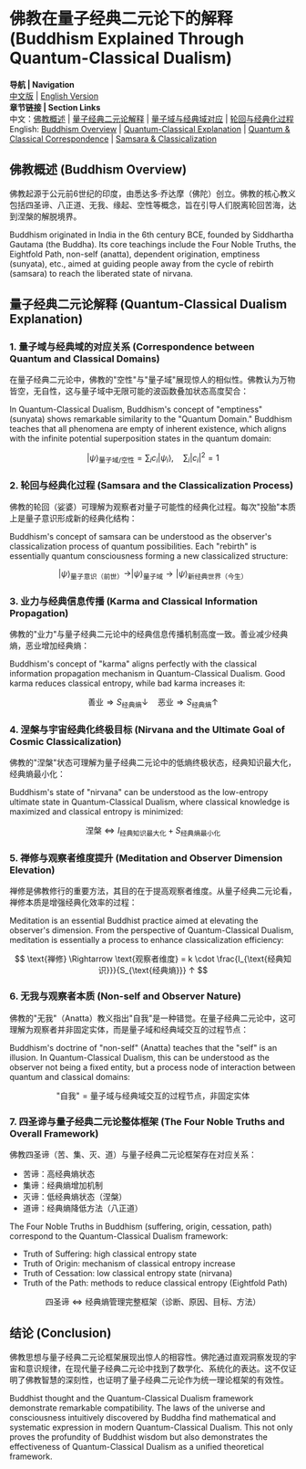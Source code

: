 # 佛教在量子经典二元论下的解释 (Buddhism Explained Through Quantum-Classical Dualism)

**导航 | Navigation**  
[中文版](#佛教概述-buddhism-overview) | [English Version](#佛教概述-buddhism-overview)  
**章节链接 | Section Links**  
中文：[佛教概述](#佛教概述-buddhism-overview) | [量子经典二元论解释](#量子经典二元论解释-quantum-classical-dualism-explanation) | [量子域与经典域对应](#1-量子域与经典域的对应关系-correspondence-between-quantum-and-classical-domains) | [轮回与经典化过程](#2-轮回与经典化过程-samsara-and-the-classicalization-process)  
English: [Buddhism Overview](#佛教概述-buddhism-overview) | [Quantum-Classical Explanation](#量子经典二元论解释-quantum-classical-dualism-explanation) | [Quantum & Classical Correspondence](#1-量子域与经典域的对应关系-correspondence-between-quantum-and-classical-domains) | [Samsara & Classicalization](#2-轮回与经典化过程-samsara-and-the-classicalization-process)

## 佛教概述 (Buddhism Overview)

佛教起源于公元前6世纪的印度，由悉达多·乔达摩（佛陀）创立。佛教的核心教义包括四圣谛、八正道、无我、缘起、空性等概念，旨在引导人们脱离轮回苦海，达到涅槃的解脱境界。

Buddhism originated in India in the 6th century BCE, founded by Siddhartha Gautama (the Buddha). Its core teachings include the Four Noble Truths, the Eightfold Path, non-self (anatta), dependent origination, emptiness (sunyata), etc., aimed at guiding people away from the cycle of rebirth (samsara) to reach the liberated state of nirvana.

## 量子经典二元论解释 (Quantum-Classical Dualism Explanation)

### 1. 量子域与经典域的对应关系 (Correspondence between Quantum and Classical Domains)

在量子经典二元论中，佛教的"空性"与"量子域"展现惊人的相似性。佛教认为万物皆空，无自性，这与量子域中无限可能的波函数叠加状态高度契合：

In Quantum-Classical Dualism, Buddhism's concept of "emptiness" (sunyata) shows remarkable similarity to the "Quantum Domain." Buddhism teaches that all phenomena are empty of inherent existence, which aligns with the infinite potential superposition states in the quantum domain:

$$
|\psi\rangle_{\text{量子域/空性}} = \sum_i c_i|\psi_i\rangle,\quad \sum_i |c_i|^2 = 1
$$

### 2. 轮回与经典化过程 (Samsara and the Classicalization Process)

佛教的轮回（娑婆）可理解为观察者对量子可能性的经典化过程。每次"投胎"本质上是量子意识形成新的经典化结构：

Buddhism's concept of samsara can be understood as the observer's classicalization process of quantum possibilities. Each "rebirth" is essentially quantum consciousness forming a new classicalized structure:

$$
|\psi\rangle_{\text{量子意识（前世）}} \rightarrow |\psi\rangle_{\text{量子域}} \rightarrow |\psi\rangle_{\text{新经典世界（今生）}}
$$

### 3. 业力与经典信息传播 (Karma and Classical Information Propagation)

佛教的"业力"与量子经典二元论中的经典信息传播机制高度一致。善业减少经典熵，恶业增加经典熵：

Buddhism's concept of "karma" aligns perfectly with the classical information propagation mechanism in Quantum-Classical Dualism. Good karma reduces classical entropy, while bad karma increases it:

$$
\text{善业} \Rightarrow S_{\text{经典熵}}↓ \quad \text{恶业} \Rightarrow S_{\text{经典熵}}↑
$$

### 4. 涅槃与宇宙经典化终极目标 (Nirvana and the Ultimate Goal of Cosmic Classicalization)

佛教的"涅槃"状态可理解为量子经典二元论中的低熵终极状态，经典知识最大化，经典熵最小化：

Buddhism's state of "nirvana" can be understood as the low-entropy ultimate state in Quantum-Classical Dualism, where classical knowledge is maximized and classical entropy is minimized:

$$
\text{涅槃} \Leftrightarrow I_{\text{经典知识最大化}} + S_{\text{经典熵最小化}}
$$

### 5. 禅修与观察者维度提升 (Meditation and Observer Dimension Elevation)

禅修是佛教修行的重要方法，其目的在于提高观察者维度。从量子经典二元论看，禅修本质是增强经典化效率的过程：

Meditation is an essential Buddhist practice aimed at elevating the observer's dimension. From the perspective of Quantum-Classical Dualism, meditation is essentially a process to enhance classicalization efficiency:

$$
\text{禅修} \Rightarrow \text{观察者维度} = k \cdot \frac{I_{\text{经典知识}}}{S_{\text{经典熵}}} ↑
$$

### 6. 无我与观察者本质 (Non-self and Observer Nature)

佛教的"无我"（Anatta）教义指出"自我"是一种错觉。在量子经典二元论中，这可理解为观察者并非固定实体，而是量子域和经典域交互的过程节点：

Buddhism's doctrine of "non-self" (Anatta) teaches that the "self" is an illusion. In Quantum-Classical Dualism, this can be understood as the observer not being a fixed entity, but a process node of interaction between quantum and classical domains:

$$
\text{"自我"} = \text{量子域与经典域交互的过程节点，非固定实体}
$$

### 7. 四圣谛与量子经典二元论整体框架 (The Four Noble Truths and Overall Framework)

佛教四圣谛（苦、集、灭、道）与量子经典二元论框架存在对应关系：
- 苦谛：高经典熵状态
- 集谛：经典熵增加机制
- 灭谛：低经典熵状态（涅槃）
- 道谛：经典熵降低方法（八正道）

The Four Noble Truths in Buddhism (suffering, origin, cessation, path) correspond to the Quantum-Classical Dualism framework:
- Truth of Suffering: high classical entropy state
- Truth of Origin: mechanism of classical entropy increase
- Truth of Cessation: low classical entropy state (nirvana)
- Truth of the Path: methods to reduce classical entropy (Eightfold Path)

$$
\text{四圣谛} \Leftrightarrow \text{经典熵管理完整框架（诊断、原因、目标、方法）}
$$

## 结论 (Conclusion)

佛教思想与量子经典二元论框架展现出惊人的相容性。佛陀通过直观洞察发现的宇宙和意识规律，在现代量子经典二元论中找到了数学化、系统化的表达。这不仅证明了佛教智慧的深刻性，也证明了量子经典二元论作为统一理论框架的有效性。

Buddhist thought and the Quantum-Classical Dualism framework demonstrate remarkable compatibility. The laws of the universe and consciousness intuitively discovered by Buddha find mathematical and systematic expression in modern Quantum-Classical Dualism. This not only proves the profundity of Buddhist wisdom but also demonstrates the effectiveness of Quantum-Classical Dualism as a unified theoretical framework. 